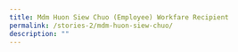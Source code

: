 ```yaml
---
title: Mdm Huon Siew Chuo (Employee) Workfare Recipient
permalink: /stories-2/mdm-huon-siew-chuo/
description: ""
---
```

